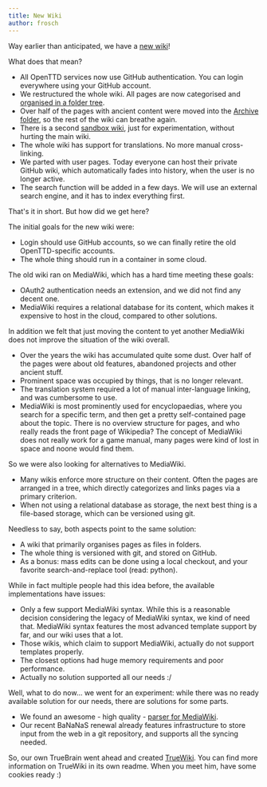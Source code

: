 ```yaml
---
title: New Wiki
author: frosch
---
```


Way earlier than anticipated, we have a [new wiki](https://wiki.openttd.org)!

What does that mean?
* All OpenTTD services now use GitHub authentication. You can login everywhere using your GitHub account.
* We restructured the whole wiki. All pages are now categorised and [organised in a folder tree](https://wiki.openttd.org/en/Wiki/Manual%20of%20Style#folders).
* Over half of the pages with ancient content were moved into the [Archive folder](https://wiki.openttd.org/Folder/Page/en/Archive/), so the rest of the wiki can breathe again.
* There is a second [sandbox wiki](https://wiki.staging.openttd.org/en/), just for experimentation, without hurting the main wiki.
* The whole wiki has support for translations. No more manual cross-linking.
* We parted with user pages. Today everyone can host their private GitHub wiki, which automatically fades into history, when the user is no longer active.
* The search function will be added in a few days. We will use an external search engine, and it has to index everything first.

That's it in short. But how did we get here?

<!-- more -->

The initial goals for the new wiki were:
* Login should use GitHub accounts, so we can finally retire the old OpenTTD-specific accounts.
* The whole thing should run in a container in some cloud.

The old wiki ran on MediaWiki, which has a hard time meeting these goals:
* OAuth2 authentication needs an extension, and we did not find any decent one.
* MediaWiki requires a relational database for its content, which makes it expensive to host in the cloud, compared to other solutions.

In addition we felt that just moving the content to yet another MediaWiki does not improve the situation of the wiki overall.
* Over the years the wiki has accumulated quite some dust. Over half of the pages were about old features, abandoned projects and other ancient stuff.
* Prominent space was occupied by things, that is no longer relevant.
* The translation system required a lot of manual inter-language linking, and was cumbersome to use.
* MediaWiki is most prominently used for encyclopaedias, where you search for a specific term, and then get a pretty self-contained page about the topic. There is no overview structure for pages, and who really reads the front page of Wikipedia? The concept of MediaWiki does not really work for a game manual, many pages were kind of lost in space and noone would find them.

So we were also looking for alternatives to MediaWiki.
* Many wikis enforce more structure on their content. Often the pages are arranged in a tree, which directly categorizes and links pages via a primary criterion.
* When not using a relational database as storage, the next best thing is a file-based storage, which can be versioned using git.

Needless to say, both aspects point to the same solution:
* A wiki that primarily organises pages as files in folders.
* The whole thing is versioned with git, and stored on GitHub.
* As a bonus: mass edits can be done using a local checkout, and your favorite search-and-replace tool (read: python).

While in fact multiple people had this idea before, the available implementations have issues:
* Only a few support MediaWiki syntax. While this is a reasonable decision considering the legacy of MediaWiki syntax, we kind of need that. MediaWiki syntax features the most advanced template support by far, and our wiki uses that a lot.
* Those wikis, which claim to support MediaWiki, actually do not support templates properly.
* The closest options had huge memory requirements and poor performance.
* Actually no solution supported all our needs :/

Well, what to do now... we went for an experiment: while there was no ready available solution for our needs, there are solutions for some parts.
* We found an awesome - high quality - [parser for MediaWiki](https://github.com/5j9/wikitextparser).
* Our recent BaNaNaS renewal already features infrastructure to store input from the web in a git repository, and supports all the syncing needed.

So, our own TrueBrain went ahead and created [TrueWiki](https://github.com/TrueBrain/TrueWiki). You can find more information on TrueWiki in its own readme.
When you meet him, have some cookies ready :)
